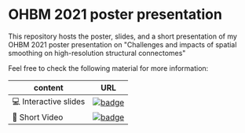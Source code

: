 # OHBM 2021 poster presentation

This repository hosts the poster, slides, and a short presentation of my OHBM 2021 poster presentation on "Challenges and impacts of spatial smoothing on high-resolution structural connectomes"


Feel free to check the following material for more information:

| content | URL |
| ------- | --- |
| 💻 Interactive slides | [![badge](https://img.shields.io/static/v1?label=made%20with&message=Inkscape%20&%20Sozi&color=orange&style=for-the-badge&logo=inkscape)](https://sina-mansour.github.io/OHBM_2021_presentation/) |
| 🎥 Short Video | [![badge](https://img.shields.io/static/v1?label=available%20on&message=Youtube&color=redstyle=for-the-badge&logo=youtube)](https://youtu.be/cQiOAMskj3c) |


